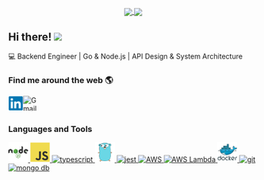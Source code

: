 <p align="center">
  <a href="https://github.com/anuraghazra/github-readme-stats">
    <img
      align="center"
      src="https://github-readme-stats.vercel.app/api/top-langs/?username=warleygabriel&layout=compact&langs_count=6"
    />
  </a>
  <a href="https://github.com/anuraghazra/github-readme-stats">
    <img
      align="center"
      height="165"
      src="https://github-readme-stats.vercel.app/api?username=warleygabriel&count_private=true&show_icons=true&custom_title=Github%20Status&hide=issues"
    />
  </a>
</p>

## Hi there! <img src="https://raw.githubusercontent.com/iampavangandhi/iampavangandhi/master/gifs/Hi.gif" width="30px"> </h2>

💻 Backend Engineer | Go & Node.js | API Design & System Architecture

### Find me around the web 🌎

<p align="left">

  <a target="_blank" href="https://www.linkedin.com/in/warley-gabriel-b5171370/">
    <img align="left" alt="LinkdeIN" width="30" height="30" src="https://raw.githubusercontent.com/devicons/devicon/master/icons/linkedin/linkedin-original.svg" />
  </a>

  <a target="_blank" href="mailto:wgabrieldapaixao@gmail.com">
    <img align="left" alt="Gmail" width="30" height="30" src="https://cdn.jsdelivr.net/npm/simple-icons@v3/icons/gmail.svg" />
  </a>

</p>

</br></br>

### Languages and Tools

<p align="left">

  <a href="https://nodejs.org" target="_blank">
    <img
      src="https://raw.githubusercontent.com/devicons/devicon/master/icons/nodejs/nodejs-original-wordmark.svg"
      alt="nodejs"
      width="40"
      height="40"
    />
  </a>

  <a href="https://developer.mozilla.org/en-US/docs/Web/JavaScript" target="_blank">
    <img
      src="https://raw.githubusercontent.com/devicons/devicon/master/icons/javascript/javascript-original.svg"
      alt="javascript"
      width="40"
      height="40"
    />
  </a>

  <a href="https://www.typescriptlang.org/" target="_blank">
    <img
      src="https://icons.veryicon.com/png/o/business/vscode-program-item-icon/typescript-def.png"
      alt="typescript"
      width="40"
      height="40"
    />
  </a>
  
  <a href="https://go.dev/" target="_blank">
    <img
      src="https://raw.githubusercontent.com/devicons/devicon/master/icons/go/go-original.svg"
      alt="Golang"
      width="40"
      height="40"
    />
  </a>
  
  <a href="https://jestjs.io" target="_blank">
    <img
      src="https://www.vectorlogo.zone/logos/jestjsio/jestjsio-icon.svg"
      alt="jest"
      width="40"
      height="40"
    />
  </a>
  
  <a href="https://aws.amazon.com/pt/">
    <img
      src="https://www.vectorlogo.zone/logos/amazon_aws/amazon_aws-ar21.svg"
      alt="AWS"
      width="80"
      height="40"
    />
  </a>
  
  <a href="https://aws.amazon.com/pt/">
    <img
      src="https://www.vectorlogo.zone/logos/amazon_awslambda/amazon_awslambda-ar21.svg"
      alt="AWS Lambda"
      width="60"
      height="40"
    />
  </a>
  
  <a href="https://www.docker.com/" target="_blank">
    <img
      src="https://raw.githubusercontent.com/devicons/devicon/master/icons/docker/docker-original-wordmark.svg"
      alt="docker"
      width="40"
      height="40"
    />
  </a>

  <a href="https://git-scm.com" target="_blank">
    <img
      src="https://www.vectorlogo.zone/logos/git-scm/git-scm-ar21.svg"
      alt="git"
      width="65"
      height="40"
    />
  </a>

  <a href="https://www.mongodb.com" target="_blank">
    <img
      src="https://www.vectorlogo.zone/logos/mongodb/mongodb-ar21.svg"
      alt="mongo db"
      width="60"
      height="40"
    />
  </a>
  
</p>
